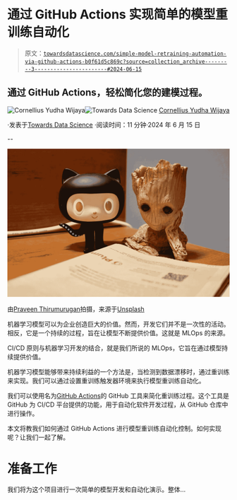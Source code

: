 # 通过 GitHub Actions 实现简单的模型重训练自动化

> 原文：[`towardsdatascience.com/simple-model-retraining-automation-via-github-actions-b0f61d5c869c?source=collection_archive---------3-----------------------#2024-06-15`](https://towardsdatascience.com/simple-model-retraining-automation-via-github-actions-b0f61d5c869c?source=collection_archive---------3-----------------------#2024-06-15)

## 通过 GitHub Actions，轻松简化您的建模过程。

[](https://cornelliusyudhawijaya.medium.com/?source=post_page---byline--b0f61d5c869c--------------------------------)![Cornellius Yudha Wijaya](https://cornelliusyudhawijaya.medium.com/?source=post_page---byline--b0f61d5c869c--------------------------------)[](https://towardsdatascience.com/?source=post_page---byline--b0f61d5c869c--------------------------------)![Towards Data Science](https://towardsdatascience.com/?source=post_page---byline--b0f61d5c869c--------------------------------) [Cornellius Yudha Wijaya](https://cornelliusyudhawijaya.medium.com/?source=post_page---byline--b0f61d5c869c--------------------------------)

·发表于[Towards Data Science](https://towardsdatascience.com/?source=post_page---byline--b0f61d5c869c--------------------------------) ·阅读时间：11 分钟·2024 年 6 月 15 日

--

![](img/65cdf54fbbcaebff0ed423b7ec619656.png)

由[Praveen Thirumurugan](https://unsplash.com/@praveentcom?utm_source=medium&utm_medium=referral)拍摄，来源于[Unsplash](https://unsplash.com/?utm_source=medium&utm_medium=referral)

机器学习模型可以为企业创造巨大的价值。然而，开发它们并不是一次性的活动。相反，它是一个持续的过程，旨在让模型不断提供价值。这就是 MLOps 的来源。

CI/CD 原则与机器学习开发的结合，就是我们所说的 MLOps，它旨在通过模型持续提供价值。

机器学习模型能够带来持续利益的一个方法是，当检测到数据漂移时，通过重训练来实现。我们可以通过设置重训练触发器环境来执行模型重训练自动化。

我们可以使用名为[GitHub Actions](https://github.com/features/actions)的 GitHub 工具来简化重训练过程。这个工具是 GitHub 为 CI/CD 平台提供的功能，用于自动化软件开发过程，从 GitHub 仓库中进行操作。

本文将教我们如何通过 GitHub Actions 进行模型重训练自动化控制。如何实现呢？让我们一起了解。

# 准备工作

我们将为这个项目进行一次简单的模型开发和自动化演示。整体…
